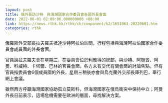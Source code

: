 ```yaml
---
layout: post
title: 俄外長訪沙特　與海灣國家合作委員會各國外長會面
date: 2022-06-01 02:09:06.000000000 +08:00
link: https://news.rthk.hk/rthk/ch/component/k2/1651063-20220601.htm
categories: rthk
---
```


俄羅斯外交部長拉夫羅夫抵達沙特阿拉伯訪問，行程包括與海灣阿拉伯國家合作委員會成員國的外長會面。

官員說拉夫羅夫會在星期三，在委員會位於利雅得的總部，與沙特、阿聯酋、阿曼、科威特、卡塔爾、巴林的官員會面。各方未有交代有關會面的討論焦點，但有官員指委員會6個成員國的外長，星期三稍後亦會與烏克蘭外交部長庫列巴，舉行網上會議。

雖然西方呼籲海灣國家協助孤立莫斯科，但海灣國家在俄烏衝突中保持中立；阿曼外長日前表示，這場危機需要在歐洲的層面，尋找解決方案。
